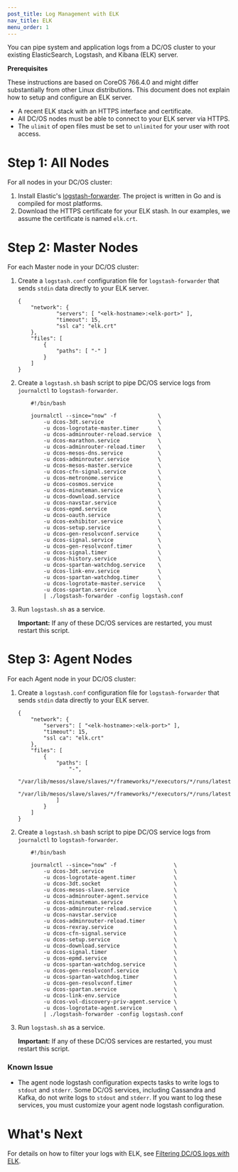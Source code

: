```yaml
---
post_title: Log Management with ELK
nav_title: ELK
menu_order: 1
---
```

You can pipe system and application logs from a DC/OS cluster to your existing ElasticSearch, Logstash, and Kibana (ELK) server.

**Prerequisites**

These instructions are based on CoreOS 766.4.0 and might differ substantially from other Linux distributions. This document does not explain how to setup and configure an ELK server.

*   A recent ELK stack with an HTTPS interface and certificate.
*   All DC/OS nodes must be able to connect to your ELK server via HTTPS.
*   The `ulimit` of open files must be set to `unlimited` for your user with root access.

# <a name="all"></a>Step 1: All Nodes

For all nodes in your DC/OS cluster:

1.  Install Elastic's [logstash-forwarder][2]. The project is written in Go and is compiled for most platforms.
2.  Download the HTTPS certificate for your ELK stash. In our examples, we assume the certificate is named `elk.crt`.

# <a name="master"></a>Step 2: Master Nodes

For each Master node in your DC/OS cluster:

1.  Create a `logstash.conf` configuration file for `logstash-forwarder` that sends `stdin` data directly to your ELK server.

        {
            "network": {
                    "servers": [ "<elk-hostname>:<elk-port>" ],
                    "timeout": 15,
                    "ssl ca": "elk.crt"
            },
            "files": [
                {
                    "paths": [ "-" ]
                }
            ]
        }

2.  Create a `logstash.sh` bash script to pipe DC/OS service logs from `journalctl` to `logstash-forwarder`.

            #!/bin/bash

            journalctl --since="now" -f             \
                -u dcos-3dt.service                 \
                -u dcos-logrotate-master.timer      \
                -u dcos-adminrouter-reload.service  \
                -u dcos-marathon.service            \
                -u dcos-adminrouter-reload.timer    \
                -u dcos-mesos-dns.service           \
                -u dcos-adminrouter.service         \
                -u dcos-mesos-master.service        \
                -u dcos-cfn-signal.service          \
                -u dcos-metronome.service           \
                -u dcos-cosmos.service              \
                -u dcos-minuteman.service           \
                -u dcos-download.service            \
                -u dcos-navstar.service             \
                -u dcos-epmd.service                \
                -u dcos-oauth.service               \
                -u dcos-exhibitor.service           \
                -u dcos-setup.service               \
                -u dcos-gen-resolvconf.service      \
                -u dcos-signal.service              \
                -u dcos-gen-resolvconf.timer        \
                -u dcos-signal.timer                \
                -u dcos-history.service             \
                -u dcos-spartan-watchdog.service    \
                -u dcos-link-env.service            \
                -u dcos-spartan-watchdog.timer      \
                -u dcos-logrotate-master.service    \
                -u dcos-spartan.service             \
                | ./logstash-forwarder -config logstash.conf

3.  Run `logstash.sh` as a service.

    **Important:** If any of these DC/OS services are restarted, you must restart this script.

# <a name="agent"></a>Step 3: Agent Nodes

For each Agent node in your DC/OS cluster:

1.  Create a `logstash.conf` configuration file for `logstash-forwarder` that sends `stdin` data directly to your ELK server.

        {
            "network": {
                "servers": [ "<elk-hostname>:<elk-port>" ],
                "timeout": 15,
                "ssl ca": "elk.crt"
            },
            "files": [
                {
                    "paths": [
                        "-",
                        "/var/lib/mesos/slave/slaves/*/frameworks/*/executors/*/runs/latest/stdout",
                        "/var/lib/mesos/slave/slaves/*/frameworks/*/executors/*/runs/latest/stderr"
                    ]
                }
            ]
        }

2.  Create a `logstash.sh` bash script to pipe DC/OS service logs from `journalctl` to `logstash-forwarder`.

            #!/bin/bash

            journalctl --since="now" -f                  \
                -u dcos-3dt.service                      \
                -u dcos-logrotate-agent.timer            \
                -u dcos-3dt.socket                       \
                -u dcos-mesos-slave.service              \
                -u dcos-adminrouter-agent.service        \
                -u dcos-minuteman.service                \
                -u dcos-adminrouter-reload.service       \
                -u dcos-navstar.service                  \
                -u dcos-adminrouter-reload.timer         \
                -u dcos-rexray.service                   \
                -u dcos-cfn-signal.service               \
                -u dcos-setup.service                    \
                -u dcos-download.service                 \ 
                -u dcos-signal.timer                     \
                -u dcos-epmd.service                     \
                -u dcos-spartan-watchdog.service         \
                -u dcos-gen-resolvconf.service           \
                -u dcos-spartan-watchdog.timer           \
                -u dcos-gen-resolvconf.timer             \
                -u dcos-spartan.service                  \
                -u dcos-link-env.service                 \
                -u dcos-vol-discovery-priv-agent.service \
                -u dcos-logrotate-agent.service          \
                | ./logstash-forwarder -config logstash.conf

3.  Run `logstash.sh` as a service.

    **Important:** If any of these DC/OS services are restarted, you must restart this script.

### Known Issue

*   The agent node logstash configuration expects tasks to write logs to `stdout` and `stderr`. Some DC/OS services, including Cassandra and Kafka, do not write logs to `stdout` and `stderr`. If you want to log these services, you must customize your agent node logstash configuration.

# What's Next

For details on how to filter your logs with ELK, see [Filtering DC/OS logs with ELK][3].

 [2]: https://github.com/elastic/logstash-forwarder
 [3]: ../filter-elk/
